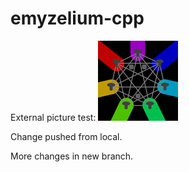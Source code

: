 # emyzelium-cpp

External picture test: ![pic here](https://github.com/emyzelium/visuals/blob/main/logo_128.png)

Change pushed from local.

More changes in new branch.
